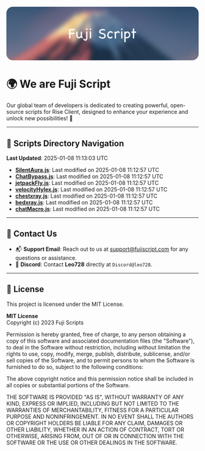 ![Banner](.github/b.webp)

# 🌍 **We are Fuji Script**

Our global team of developers is dedicated to creating powerful, open-source scripts for Rise Client, designed to enhance your experience and unlock new possibilities! 🌟

---
<!-- SCRIPTS_NAVIGATION_START -->
## 📂 **Scripts Directory Navigation**

**Last Updated**: 2025-01-08 11:13:03 UTC

- **[SilentAura.js](scripts/SilentAura.js)**: Last modified on 2025-01-08 11:12:57 UTC
- **[ChatBypass.js](scripts/ChatBypass.js)**: Last modified on 2025-01-08 11:12:57 UTC
- **[jetpackFly.js](scripts/jetpackFly.js)**: Last modified on 2025-01-08 11:12:57 UTC
- **[velocityHylex.js](scripts/velocityHylex.js)**: Last modified on 2025-01-08 11:12:57 UTC
- **[chestxray.js](scripts/chestxray.js)**: Last modified on 2025-01-08 11:12:57 UTC
- **[bedxray.js](scripts/bedxray.js)**: Last modified on 2025-01-08 11:12:57 UTC
- **[chatMacro.js](scripts/chatMacro.js)**: Last modified on 2025-01-08 11:12:57 UTC

<!-- SCRIPTS_NAVIGATION_END -->

---

## 💬 **Contact Us**  
- 📬 **Support Email**: Reach out to us at [support@fujiscript.com](mailto:support@fujiscript.com) for any questions or assistance.  
- 💬 **Discord**: Contact **Leo728** directly at `Discord@leo728`.

---

## 📜 **License**

This project is licensed under the MIT License.  

**MIT License**  
Copyright (c) 2023 Fuji Scripts  

Permission is hereby granted, free of charge, to any person obtaining a copy of this software and associated documentation files (the "Software"), to deal in the Software without restriction, including without limitation the rights to use, copy, modify, merge, publish, distribute, sublicense, and/or sell copies of the Software, and to permit persons to whom the Software is furnished to do so, subject to the following conditions:  

The above copyright notice and this permission notice shall be included in all copies or substantial portions of the Software.  

THE SOFTWARE IS PROVIDED "AS IS", WITHOUT WARRANTY OF ANY KIND, EXPRESS OR IMPLIED, INCLUDING BUT NOT LIMITED TO THE WARRANTIES OF MERCHANTABILITY, FITNESS FOR A PARTICULAR PURPOSE AND NONINFRINGEMENT. IN NO EVENT SHALL THE AUTHORS OR COPYRIGHT HOLDERS BE LIABLE FOR ANY CLAIM, DAMAGES OR OTHER LIABILITY, WHETHER IN AN ACTION OF CONTRACT, TORT OR OTHERWISE, ARISING FROM, OUT OF OR IN CONNECTION WITH THE SOFTWARE OR THE USE OR OTHER DEALINGS IN THE SOFTWARE.  
